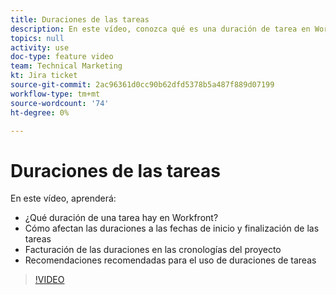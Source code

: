 ```yaml
---
title: Duraciones de las tareas
description: En este vídeo, conozca qué es una duración de tarea en Workfront, cómo afectan las duraciones a las fechas de inicio y finalización de las tareas, cómo se tienen en cuenta las duraciones en los plazos del proyecto y algunas recomendaciones recomendadas para el uso de duraciones de tareas.
topics: null
activity: use
doc-type: feature video
team: Technical Marketing
kt: Jira ticket
source-git-commit: 2ac96361d0cc90b62dfd5378b5a487f889d07199
workflow-type: tm+mt
source-wordcount: '74'
ht-degree: 0%

---
```


# Duraciones de las tareas

En este vídeo, aprenderá:

* ¿Qué duración de una tarea hay en Workfront?
* Cómo afectan las duraciones a las fechas de inicio y finalización de las tareas
* Facturación de las duraciones en las cronologías del proyecto
* Recomendaciones recomendadas para el uso de duraciones de tareas

>[!VIDEO](https://video.tv.adobe.com/v/335089/?quality=12)